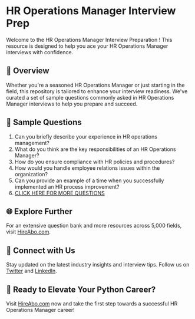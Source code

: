 # HR Operations Manager Interview Prep

Welcome to the HR Operations Manager Interview Preparation ! This resource is designed to help you ace your HR Operations Manager interviews with confidence.

## 🚀 Overview

Whether you're a seasoned HR Operations Manager or just starting in the field, this repository is tailored to enhance your interview readiness. We've curated a set of sample questions commonly asked in HR Operations Manager interviews to help you prepare and succeed.

## 📝 Sample Questions

1. Can you briefly describe your experience in HR operations management?
2. What do you think are the key responsibilities of an HR Operations Manager?
3. How do you ensure compliance with HR policies and procedures?
4. How would you handle employee relations issues within the organization?
5. Can you provide an example of a time when you successfully implemented an HR process improvement?
6. [CLICK HERE FOR MORE QUESTIONS](https://hireabo.com/job/1_1_15/HR%20Operations%20Manager)

## 🌐 Explore Further

For an extensive question bank and more resources across 5,000 fields, visit [HireAbo.com](https://www.hireabo.com).

## 📱 Connect with Us

Stay updated on the latest industry insights and interview tips. Follow us on [Twitter](https://twitter.com/hireabo) and [LinkedIn](https://www.linkedin.com/in/hire-abo-3609972a8/).

## 🚀 Ready to Elevate Your Python Career?

Visit [HireAbo.com](https://www.hireabo.com) now and take the first step towards a successful HR Operations Manager career!